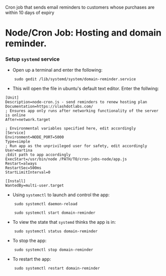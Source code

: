 Cron job that sends email reminders to customers whose purchases are within 10 days of expiry

# Node/Cron Job: Hosting and domain reminder.

### Setup ```systemd``` service
 - Open up a terminal and enter the following:
```
	sudo gedit /lib/systemd/system/domain-reminder.service
```

 - This will open the file in ubuntu's default text editor. Enter the follwing:
```
[Unit]
Description=node-cron.js - send reminders to renew hosting plan
Documentation=https://slashdotlabs.com/
; Ensures app only runs after networking functionality of the server is online
After=network.target

; Environmental variables specified here, edit accordingly
[Service]
Environment=NODE_PORT=5000
Type=simple
; Run app as the unprivileged user for safety, edit accordingly
User=martina
;Edit path to app accordingly
ExecStart=/usr/bin/node /PATH/TO/cron-jobs-node/app.js
Restart=always
RestartSec=500ms
StartLimitInterval=0

[Install]
WantedBy=multi-user.target
```

 - Using ```systemctl``` to launch and control the app:
```
	sudo systemctl daemon-reload
	
	sudo systemctl start domain-reminder
```

 - To view the state that ```systemd``` thinks the app is in:
```
	sudo systemctl status domain-reminder
```

 - To stop the app:
```
	sudo systemctl stop domain-reminder
```

 - To restart the app:
```
	sudo systemctl restart domain-reminder
```
